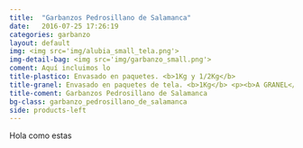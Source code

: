 ```yaml
---
title:  "Garbanzos Pedrosillano de Salamanca"
date:   2016-07-25 17:26:19
categories: garbanzo
layout: default
img: <img src='img/alubia_small_tela.png'>
img-detail-bag: <img src='img/garbanzo_small.png'>
coment: Aquí incluimos lo 
title-plastico: Envasado en paquetes. <b>1Kg y 1/2Kg</b>
title-granel: Envasado en paquetes de tela. <b>1Kg</b> <p><b>A GRANEL</b><br> Envasado en sacos de <b>10Kg, 25Kg y bolsa de 5Kg</b> 
title-coment: Garbanzos Pedrosillano de Salamanca
bg-class: garbanzo_pedrosillano_de_salamanca
side: products-left
---
```


Hola como estas